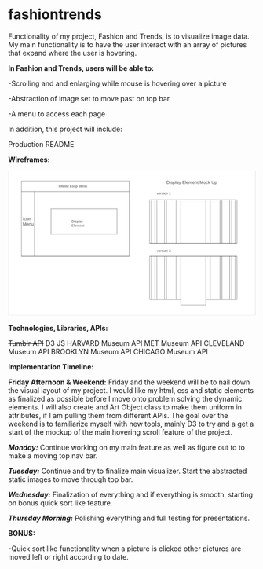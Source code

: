 # fashiontrends
Functionality of my project, Fashion and Trends, is to visualize image data. My main functionality is to have the user interact with an array of pictures that expand where the user is hovering.




__In Fashion and Trends, users will be able to:__

-Scrolling and and enlarging while mouse is hovering over a picture

-Abstraction of image set to move past on top bar

-A menu to access each page

In addition, this project will include:

Production README



__Wireframes:__

![wireframe image](assets/wireframe.png)



__Technologies, Libraries, APIs:__

~~Tumblr API~~
D3 JS
HARVARD Museum API
MET Museum API
CLEVELAND Museum API
BROOKLYN Museum API
CHICAGO Museum API




__Implementation Timeline:__

__Friday Afternoon & Weekend:__
Friday and the weekend will be to nail down the visual layout of my project. I would like my html, css and static elements as finalized as possible before I move onto problem solving the dynamic elements. I will also create and Art Object class to make them uniform in attributes, if I am pulling them from different APIs.
The goal over the weekend is to familiarize myself with new tools, mainly D3 to try and a get a start of the mockup of the main hovering scroll feature of the project.
 

***Monday:***
Continue working on my main feature as well as figure out to to make a moving top nav bar. 

***Tuesday:***
Continue and try to finalize main visualizer. Start the abstracted static images to move through top bar.

***Wednesday:***
Finalization of everything and if everything is smooth, starting on bonus quick sort like feature.

***Thursday Morning:***
Polishing everything and full testing for presentations.


__BONUS:__

-Quick sort like functionality when a picture is clicked other pictures are moved left or right according to date.

